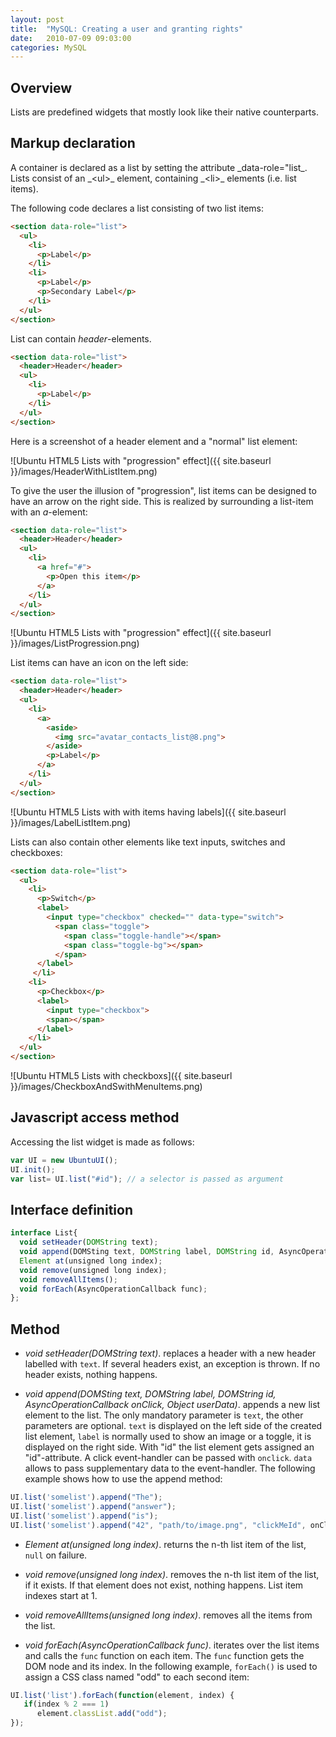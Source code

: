 ```yaml
---
layout: post
title:  "MySQL: Creating a user and granting rights"
date:   2010-07-09 09:03:00
categories: MySQL
---
```

<h2>Overview</h2>
Lists are predefined widgets that mostly look like their native counterparts. 

<h2>Markup declaration</h2>
A container is declared as a list by setting the attribute _data-role="list_. Lists consist of an _&lt;ul&gt;_ element, containing _&lt;li&gt;_ elements (i.e. list items). 

The following code declares a list consisting of two list items:

```html
<section data-role="list">
  <ul>
    <li>
      <p>Label</p>
    </li>
    <li>
      <p>Label</p>
      <p>Secondary Label</p>
    </li>
  </ul>
</section>  
```

List can contain _header_-elements.

```html
<section data-role="list">
  <header>Header</header>
  <ul>
    <li>
      <p>Label</p>
    </li>
  </ul>
</section>  
```

Here is a screenshot of a header element and a "normal" list element:

![Ubuntu HTML5 Lists with "progression" effect]({{ site.baseurl }}/images/HeaderWithListItem.png)


To give the user the illusion of "progression", list items can be designed 
to have an arrow on the right side. This is realized by surrounding a list-item with an _a_-element:

```html
<section data-role="list">
  <header>Header</header>
  <ul>
    <li>
      <a href="#">
        <p>Open this item</p>
      </a>
    </li>
  </ul>
</section>  
```


![Ubuntu HTML5 Lists with "progression" effect]({{ site.baseurl }}/images/ListProgression.png)


List items can have an icon on the left side:

```html
<section data-role="list">
  <header>Header</header>
  <ul>
    <li>
      <a>
        <aside>
          <img src="avatar_contacts_list@8.png">
        </aside>
        <p>Label</p>
      </a>
    </li>
  </ul>
</section>
```

![Ubuntu HTML5 Lists with with items having labels]({{ site.baseurl }}/images/LabelListItem.png)

Lists can also contain other elements like text inputs, switches and checkboxes:

```html
<section data-role="list">
  <ul>
    <li>
      <p>Switch</p>
      <label>
        <input type="checkbox" checked="" data-type="switch">
          <span class="toggle">
            <span class="toggle-handle"></span>
            <span class="toggle-bg"></span>
          </span>
      </label>
     </li>
    <li>
      <p>Checkbox</p>
      <label>
        <input type="checkbox">
        <span></span>
      </label>
    </li>
  </ul>
</section>
```

![Ubuntu HTML5 Lists with checkboxs]({{ site.baseurl }}/images/CheckboxAndSwithMenuItems.png)


<h2>Javascript access method</h2>
Accessing the list widget is made as follows:

```javascript
var UI = new UbuntuUI();
UI.init();
var list= UI.list("#id"); // a selector is passed as argument
```

<h2>Interface definition</h2>

```javascript
interface List{
  void setHeader(DOMString text);
  void append(DOMSting text, DOMString label, DOMString id, AsyncOperationCallback onClick, Object user_data);
  Element at(unsigned long index);
  void remove(unsigned long index);
  void removeAllItems();
  void forEach(AsyncOperationCallback func);
};
```


<h2>Method</h2>

* _void setHeader(DOMString text)_. replaces a header with a new header labelled with <code>text</code>. If several headers exist, an exception is thrown. If no header exists, nothing happens.

* _void append(DOMSting text, DOMString label, DOMString id, AsyncOperationCallback onClick, Object userData)_. appends a new list element to the list. The only mandatory parameter is <code>text</code>, the other parameters are optional.  <code>text</code> is displayed on the left side of the created list element, <code>label</code> is normally used to show an image or a toggle, it is displayed on the right side. With "id" the list element gets assigned an "id"-attribute. A click event-handler can be passed with <code>onclick</code>. <code>data</code> allows to pass supplementary data to the event-handler. The following example shows how to use the append method:

```javascript
UI.list('somelist').append("The"); 
UI.list('somelist').append("answer"); 
UI.list('somelist').append("is"); 
UI.list('somelist').append("42", "path/to/image.png", "clickMeId", onClick, {num: 42});
```

* _Element at(unsigned long index)_. returns the n-th list item of the list, <code>null</code> on failure.</dd>

* _void remove(unsigned long index)_. removes the n-th list item of the list, if it exists. If that element does not exist, nothing happens. List item indexes start at 1.

* _void removeAllItems(unsigned long index)_. removes all the items from the list.

* _void forEach(AsyncOperationCallback func)_. iterates over the list items and calls the <code>func</code> function on each item. The <code>func</code> function gets the DOM node and its index.
In the following example, <code>forEach()</code> is used to assign a CSS class named "odd" to each second item:

```javascript
UI.list('list').forEach(function(element, index) {
   if(index % 2 === 1)
      element.classList.add("odd");
});
```
